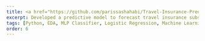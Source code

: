 ```yaml
---
title: <a href="https://github.com/parissashahabi/Travel-Insurance-Prediction">Travel Insurance Prediction Model</a>
excerpt: Developed a predictive model to forecast travel insurance subscriptions using MLP Classifier and Logistic Regression after data analysis and preprocessing in Python.
tags: [Python, EDA, MLP Classifier, Logistic Regression, Machine Learning]
order: 6
---
```

